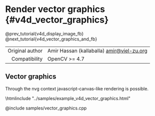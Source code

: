 # Render vector graphics {#v4d_vector_graphics}

@prev_tutorial{v4d_display_image_fb}
@next_tutorial{v4d_vector_graphics_and_fb}

|    |    |
| -: | :- |
| Original author | Amir Hassan (kallaballa) <amir@viel-zu.org> |
| Compatibility | OpenCV >= 4.7 |

## Vector graphics
Through the nvg context javascript-canvas-like rendering is possible.

\htmlinclude "../samples/example_v4d_vector_graphics.html"

@include samples/vector_graphics.cpp
